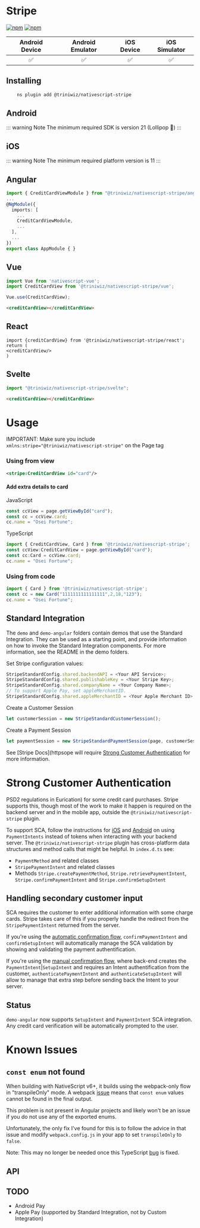 # Stripe


[![npm](https://img.shields.io/npm/v/@triniwiz/nativescript-stripe.svg)](https://www.npmjs.com/package/@triniwiz/nativescript-stripe)
[![npm](https://img.shields.io/npm/dt/@triniwiz/nativescript-stripe.svg?label=npm%20downloads)](https://www.npmjs.com/package/@triniwiz/nativescript-stripe)

|   Android Device  |   Android Emulator    |   iOS Device  |   iOS Simulator   |
| :-------------:     |:-------------:        |:-------------:| :-----:            |
| :white_check_mark:|:white_check_mark:     |:white_check_mark:|    :white_check_mark:| 


## Installing 

```bash
    ns plugin add @triniwiz/nativescript-stripe
```

## Android

::: warning Note
The minimum required SDK is version 21 (Lollipop :lollipop:)
:::

## iOS

::: warning Note
The minimum required platform version is 11
:::



## Angular

```ts
import { CreditCardViewModule } from "@triniwiz/nativescript-stripe/angular";
...
@NgModule({
  imports: [
    ...
    CreditCardViewModule,
    ...
  ],
  ...
})
export class AppModule { }
```

## Vue

```ts
import Vue from 'nativescript-vue';
import CreditCardView from '@triniwiz/nativescript-stripe/vue';

Vue.use(CreditCardView);
```


```html
<creditCardView></creditCardView>
```

## React 

```tsx
import {creditCardView} from '@triniwiz/nativescript-stripe/react';
return (
<creditCardView/>
)
```

## Svelte
```ts
import "@triniwiz/nativescript-stripe/svelte";
```
```html
<creditCardView></creditCardView>
```


# Usage

IMPORTANT: Make sure you include `xmlns:stripe="@triniwiz/nativescript-stripe"` on the Page tag

### Using from view
```xml
<stripe:CreditCardView id="card"/>
```

#### Add extra details to card

JavaScript
```js
const ccView = page.getViewById("card");
const cc = ccView.card;
cc.name = "Osei Fortune";
```

TypeScript
```ts
import { CreditCardView, Card } from '@triniwiz/nativescript-stripe';
const ccView:CreditCardView = page.getViewById("card");
const cc:Card = ccView.card;
cc.name = "Osei Fortune";
```
### Using from code
```ts
import { Card } from '@triniwiz/nativescript-stripe';
const cc = new Card("1111111111111111",2,18,"123");
cc.name = "Osei Fortune";
```

## Standard Integration

The `demo` and `demo-angular` folders contain demos that use the Standard Integration.
They can be used as a starting point, and provide information on how to invoke the
Standard Integration components. For more information, see the README in the
demo folders.

Set Stripe configuration values:

```ts
StripeStandardConfig.shared.backendAPI = <Your API Service>;
StripeStandardConfig.shared.publishableKey = <Your Stripe Key>;
StripeStandardConfig.shared.companyName = <Your Company Name>;
// To support Apple Pay, set appleMerchantID.
StripeStandardConfig.shared.appleMerchantID = <Your Apple Merchant ID>;
```

Create a Customer Session
```ts
let customerSession = new StripeStandardCustomerSession();
```

Create a Payment Session
```ts
let paymentSession = new StripeStandardPaymentSession(page, customerSession, price, "usd", listener);
```

See [Stripe Docs](httpsope will require [Strong Customer Authentication](https://stripe.com/payments/strong-customer-authent://stripe.com/docs/mobile) for more information.

# Strong Customer Authentication
PSD2 regulations in Eurication)
for some credit card purchases. Stripe supports this, though most of the work to make it happen is
required on the backend server and in the mobile app, outside the `@triniwiz/nativescript-stripe` plugin.

To support SCA, follow the instructions for [iOS](https://stripe.com/docs/payments/payment-intents/ios)
and [Android](https://stripe.com/docs/payments/payment-intents/android) on using `PaymentIntents` instead
of tokens when interacting with your backend server. The `@triniwiz/nativescript-stripe` plugin has
cross-platform data structures and method calls that might be helpful. In `index.d.ts` see:
* `PaymentMethod` and related classes
* `StripePaymentIntent` and related classes
* Methods `Stripe.createPaymentMethod`, `Stripe.retrievePaymentIntent`, `Stripe.confirmPaymentIntent` and `Stripe.confirmSetupIntent`

## Handling secondary customer input
SCA requires the customer to enter additional information with some charge cards. Stripe takes care of this
if you properly handle the redirect from the `StripePaymentIntent` returned from the server.

If you're using the [automatic confirmation flow](https://stripe.com/docs/payments/payment-intents/ios#automatic-confirmation-ios), `confirmPaymentIntent` and `confirmSetupIntent` will automatically manage the SCA validation by showing and validating the payment authentification.

If you're using the [manual confirmation flow](https://stripe.com/docs/payments/payment-intents/ios#manual-confirmation-ios), where back-end creates the `PaymentIntent`|`SetupIntent` and requires an Intent authentification from the customer, `authenticatePaymentIntent` and `authenticateSetupIntent` will allow to manage that extra step before sending back the Intent to your server.

## Status
`demo-angular` now supports `SetupIntent` and `PaymentIntent` SCA integration. Any credit card verification will be automatically prompted to the user.

# Known Issues

## `const enum` not found
When building with NativeScript v6+, it builds using the webpack-only flow in "transpileOnly" mode. A webpack [issue](https://github.com/NativeScript/nativescript-dev-webpack/issues/927) means that `const enum` values cannot be found in the final output.

This problem is not present in Angular projects and likely won't be an issue if you do not use any of the exported enums.

Unfortunately, the only fix I've found for this is to follow the advice in that issue and modify `webpack.config.js` in your app to set `transpileOnly` to `false`.

Note: This may no longer be needed once this TypeScript [bug](https://github.com/Microsoft/TypeScript/issues/16671) is fixed.

## API

## TODO

* Android Pay
* Apple Pay (supported by Standard Integration, not by Custom Integration)



